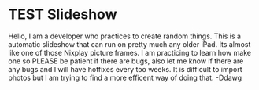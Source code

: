 # TEST Slideshow
Hello, I am a developer who practices to create random things. This is a automatic slideshow that can run on pretty much any older iPad. Its almost like one of those Nixplay picture frames. I am practicing to learn how make one so PLEASE be patient if there are bugs, also let me know if there are any bugs and I will have hotfixes every too weeks. It is difficult to import photos but I am trying to find a more efficent way of doing that. -Ddawg
